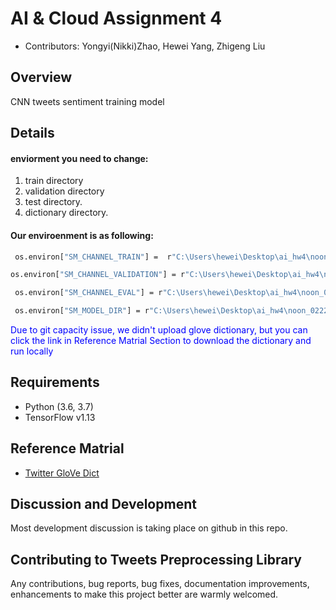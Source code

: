 # AI & Cloud Assignment 4

<ul>
  <li> Contributors: Yongyi(Nikki)Zhao, Hewei Yang, Zhigeng Liu</li>
</ul>

## Overview
<p> 
  CNN tweets sentiment training model 
</p >


## Details
#### enviorment you need to change:
1. train directory 
2. validation directory 
3. test directory. 
4. dictionary directory.

#### Our enviroenment is as following: 
  ```sh
   os.environ["SM_CHANNEL_TRAIN"] =  r"C:\Users\hewei\Desktop\ai_hw4\noon_0222\Archive\SM_CHANNEL_TRAIN" 
  ```
  
   ```sh
   os.environ["SM_CHANNEL_VALIDATION"] = r"C:\Users\hewei\Desktop\ai_hw4\noon_0222\Archive\SM_CHANNEL_VALIDATION"
  ```
  ```sh
   os.environ["SM_CHANNEL_EVAL"] = r"C:\Users\hewei\Desktop\ai_hw4\noon_0222\Archive\SM_CHANNEL_EVAL"
  ```
  ```sh
   os.environ["SM_MODEL_DIR"] = r"C:\Users\hewei\Desktop\ai_hw4\noon_0222\Archive\SM_MODEL_DIR"
  ```
  
<span style="color:blue"> Due to git capacity issue, we didn't upload glove dictionary, but you can click the link in Reference Matrial Section to download the dictionary and run locally </span> 


## Requirements
<ul>
  <li> Python (3.6, 3.7) </li>
  <li> TensorFlow v1.13 </li>
</ul>

## Reference Matrial
- [Twitter GloVe Dict](https://twitter-text.s3.amazonaws.com/training/data/glove.twitter.27B.25d.txt) 


## Discussion and Development

<p> Most development discussion is taking place on github in this repo.</p >

## Contributing to Tweets Preprocessing Library
<p>
Any contributions, bug reports, bug fixes, documentation improvements, enhancements to make this project better are warmly welcomed.
</p >
